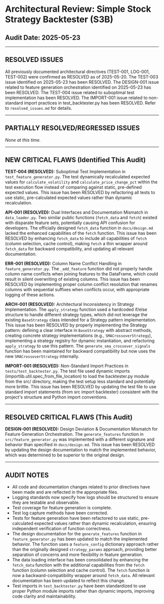 # Architectural Review: Simple Stock Strategy Backtester (S3B)
## Audit Date: 2025-05-23

---

## RESOLVED ISSUES

All previously documented architectural directives (TEST-001, LOG-001, TEST-002) were confirmed as RESOLVED as of 2025-05-20. The TEST-003 issue identified on 2025-05-23 has been RESOLVED. The DESIGN-001 issue related to feature generation orchestration identified on 2025-05-23 has been RESOLVED. The TEST-004 issue related to suboptimal test implementation has been RESOLVED. The IMPORT-001 issue related to non-standard import practices in test_backtester.py has been RESOLVED. Refer to `resolved_issues.md` for details.

---

## PARTIALLY RESOLVED/REGRESSED ISSUES

_None at this time._

---

## NEW CRITICAL FLAWS (Identified This Audit)

**TEST-004 (RESOLVED):** Suboptimal Test Implementation in `test_feature_generator.py`. The test dynamically recalculated expected values for `calculate_volatility` and `calculate_price_change_pct` within the test execution flow instead of comparing against static, pre-defined expected values. This issue has been RESOLVED by refactoring all tests to use static, pre-calculated expected values rather than dynamic recalculation.

**API-001 (RESOLVED):** Dual Interfaces and Documentation Mismatch in `data_loader.py`. Two similar public functions (`fetch_data` and `fetch`) existed with disparate feature sets, potentially causing API confusion for developers. The officially designed `fetch_data` function in `docs/design.md` lacked the enhanced capabilities of the `fetch` function. This issue has been RESOLVED by enhancing `fetch_data` to include all capabilities of `fetch` (column selection, cache control), making `fetch` a thin wrapper around `fetch_data` for backward compatibility, and updating all relevant documentation.

**ERR-001 (RESOLVED):** Column Name Conflict Handling in `feature_generator.py`. The `_add_feature` function did not properly handle column name conflicts when joining features to the DataFrame, which could result in silent overwriting of existing columns. This issue has been RESOLVED by implementing proper column conflict resolution that renames columns with sequential suffixes when conflicts occur, with appropriate logging of these actions.

**ARCH-001 (RESOLVED):** Architectural Inconsistency in Strategy Implementation. The `apply_strategy` function used a hardcoded if/else structure to handle different strategy types, which did not leverage the existing `BaseStrategy` class intended for a Strategy pattern implementation. This issue has been RESOLVED by properly implementing the Strategy pattern: defining a clear interface in `BaseStrategy` with abstract methods, creating concrete strategy implementations (e.g., `SMACrossoverStrategy`), implementing a strategy registry for dynamic instantiation, and refactoring `apply_strategy` to use this pattern. The `generate_sma_crossover_signals` function has been maintained for backward compatibility but now uses the new `SMACrossoverStrategy` internally.

**IMPORT-001 (RESOLVED):** Non-Standard Import Practices in `tests/test_backtester.py`. The test file used dynamic imports (importlib.util.spec_from_file_location) to load the backtester.py module from the src/ directory, making the test setup less standard and potentially more brittle. This issue has been RESOLVED by updating the test file to use standard import statements (from src import backtester) consistent with the project's structure and Python import conventions.

---

## RESOLVED CRITICAL FLAWS (This Audit)

**DESIGN-001 (RESOLVED):** Design Deviation & Documentation Mismatch for Feature Generation Orchestration. The `generate_features` function in `src/feature_generator.py` was implemented with a different signature and behavior than specified in `docs/design.md`. This issue has been RESOLVED by updating the design documentation to match the implemented behavior, which was determined to be superior to the original design.

---

## AUDIT NOTES
- All code and documentation changes related to prior directives have been made and are reflected in the appropriate files.
- Logging standards now specify how logs should be structured to ensure they are testable and observable.
- Test coverage for feature generation is complete.
- Test log capture methods have been corrected.
- Tests for feature generation have been refactored to use static, pre-calculated expected values rather than dynamic recalculation, ensuring independent verification of function correctness.
- The design documentation for the `generate_features` function in `feature_generator.py` has been updated to match the implemented behavior. The function uses a `feature_config` dictionary approach rather than the originally designed `strategy_params` approach, providing better separation of concerns and more flexibility in feature generation.
- The data loading interface has been consolidated by enhancing the `fetch_data` function with the additional capabilities from the `fetch` function (column selection and cache control). The `fetch` function is now a backward-compatibility wrapper around `fetch_data`. All relevant documentation has been updated to reflect this change.
- Test imports in `test_backtester.py` have been standardized to use proper Python module imports rather than dynamic imports, improving code clarity and maintainability.
